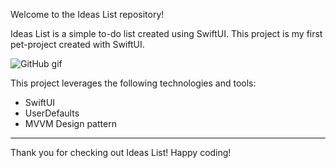 
Welcome to the Ideas List repository! 

Ideas List is a simple to-do list created using SwiftUI. This project is my first pet-project created with SwiftUI.

![GitHub gif](https://github.com/Micoonepoc/IdeasList/assets/118993099/afb14cc2-03fe-4060-b8e9-ff41b7c9ca5d)

This project leverages the following technologies and tools:

- SwiftUI
- UserDefaults
- MVVM Design pattern
  
---

Thank you for checking out Ideas List! Happy coding!
